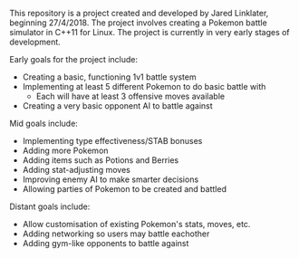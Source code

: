 This repository is a project created and developed by Jared Linklater, beginning 27/4/2018. The project involves creating a Pokemon battle simulator in C++11 for Linux. The project is currently in very early stages of development.

Early goals for the project include:
- Creating a basic, functioning 1v1 battle system
- Implementing at least 5 different Pokemon to do basic battle with
	- Each will have at least 3 offensive moves available
- Creating a very basic opponent AI to battle against

Mid goals include:
- Implementing type effectiveness/STAB bonuses
- Adding more Pokemon
- Adding items such as Potions and Berries
- Adding stat-adjusting moves
- Improving enemy AI to make smarter decisions
- Allowing parties of Pokemon to be created and battled

Distant goals include:
- Allow customisation of existing Pokemon's stats, moves, etc.
- Adding networking so users may battle eachother
- Adding gym-like opponents to battle against